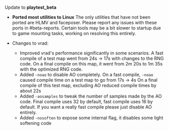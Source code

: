 Update to **playtest_beta**

- **Ported most utilities to Linux**
The only utilities that have not been ported are HLMV and faceposer. 
Please report any issues with these ports in #beta-reports. Certain tools may be a bit slower to startup due to game mounting tasks, working on resolving this entirely. 

- Changes to vrad:
   - Improved vrad's performance significantly in some scenarios. A fast compile of a test map went from 24s -> 17s with changes to the RNG code. 
      On a final compile on this map, it went from 2m 20s to 1m 35s with the optimized RNG code. 
    - Added `-noao` to disable AO completely. On a fast compile, `-noao` caused compile time on a test map to go from 17s -> 4s 
      On a final compile of this test map, excluding AO reduced compile times by about 22s
    - Added `-aosamples` to tweak the number of samples made by the AO code. Final compile uses 32 by default, fast compile uses 16 by default. If you want a really fast compile please just disable AO entirely. 
    - Added `-nosoften` to expose some internal flag, it disables some light softening code
